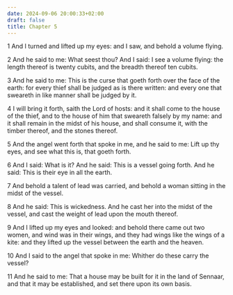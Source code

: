 ```yaml
---
date: 2024-09-06 20:00:33+02:00
draft: false
title: Chapter 5
---
```




1 And I turned and lifted up my eyes: and I saw, and behold a volume flying.

2 And he said to me: What seest thou? And I said: I see a volume flying: the length thereof is twenty cubits, and the breadth thereof ten cubits.

3 And he said to me: This is the curse that goeth forth over the face of the earth: for every thief shall be judged as is there written: and every one that sweareth in like manner shall be judged by it.

4 I will bring it forth, saith the Lord of hosts: and it shall come to the house of the thief, and to the house of him that sweareth falsely by my name: and it shall remain in the midst of his house, and shall consume it, with the timber thereof, and the stones thereof.

5 And the angel went forth that spoke in me, and he said to me: Lift up thy eyes, and see what this is, that goeth forth.

6 And I said: What is it? And he said: This is a vessel going forth. And he said: This is their eye in all the earth.

7 And behold a talent of lead was carried, and behold a woman sitting in the midst of the vessel.

8 And he said: This is wickedness. And he cast her into the midst of the vessel, and cast the weight of lead upon the mouth thereof.

9 And I lifted up my eyes and looked: and behold there came out two women, and wind was in their wings, and they had wings like the wings of a kite: and they lifted up the vessel between the earth and the heaven.

10 And I said to the angel that spoke in me: Whither do these carry the vessel?

11 And he said to me: That a house may be built for it in the land of Sennaar, and that it may be established, and set there upon its own basis.

